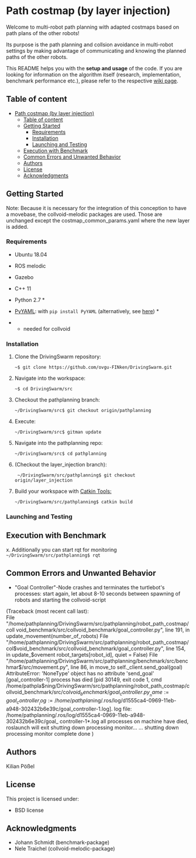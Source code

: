# Path costmap (by layer injection)
Welcome to multi-robot path planning with adapted costmaps based on path plans of the other robots! 

Its purpose is the path planning and collsion avoidance in multi-robot settings by making advantage of communicating and knowing the planned paths of the other robots.

This README helps you with the **setup and usage** of the code. If you are looking for information on the algorithm itself (research, implementation, benchmark performance etc.), please refer to the respective [wiki page](https://github.com/ovgu-FINken/multi_robot_path_planning/wiki/Implemented-Algorithms:-Collvoid).

## Table of content
- [Path costmap (by layer injection)](#path-costmap-by-layer-injection)
  - [Table of content](#table-of-content)
  - [Getting Started](#getting-started)
    - [Requirements](#requirements)
    - [Installation](#installation)
    - [Launching and Testing](#launching-and-testing)
  - [Execution with Benchmark](#execution-with-benchmark)
  - [Common Errors and Unwanted Behavior](#common-errors-and-unwanted-behavior)
  - [Authors](#authors)
  - [License](#license)
  - [Acknowledgments](#acknowledgments)
  
## Getting Started  

Note: Because it is necessary for the integration of this conception to have a movebase, the collvoid-melodic packages are used. Those are unchanged except the costmap_common_params.yaml where the new layer is added.

### Requirements
- Ubuntu 18.04
- ROS melodic
- Gazebo
- C++ 11

- Python 2.7 *
- [PyYAML](https://pypi.org/project/PyYAML/): with `pip install PyYAML` (alternatively, see [here](https://pyyaml.org/wiki/PyYAML)) *

* - needed for collvoid

### Installation

 1. Clone the DrivingSwarm repository: 
      ```
      ~$ git clone https://github.com/ovgu-FINken/DrivingSwarm.git
      ```

  2. Navigate into the workspace: 
      ```
      ~$ cd DrivingSwarm/src
      ```

  3. Checkout the pathplanning branch:
      ```
      ~/DrivingSwarm/src$ git checkout origin/pathplanning 
      ```

  4. Execute:
      ```
      ~/DrivingSwarm/src$ gitman update
      ```

  5. Navigate into the pathplanning repo: 
      ```
      ~/DrivingSwarm/src$ cd pathplanning
      ```

  6. (Checkout the layer_injection branch): 
      ```
       ~/DrivingSwarm/src/pathplanning$ git checkout origin/layer_injection
      ```

  7. Build your workspace with [Catkin Tools: ](https://catkin-tools.readthedocs.io/en/latest/verbs/catkin_build.html)
      ```
      ~/DrivingSwarm/src/pathplanning$ catkin build
      ```

### Launching and Testing



## Execution with Benchmark

x. Additionally you can start rqt for monitoring
      ```
      ~/DrivingSwarm/src/pathplanning$ rqt
      ```

## Common Errors and Unwanted Behavior

- "Goal Controller"-Node crashes and terminates the turtlebot's processes: start again, let about 8-10 seconds between spawning of robots and starting the collvoid-script

(Traceback (most recent call last):                                              
  File "/home/pathplanning/DrivingSwarm/src/pathplanning/robot_path_costmap/coll
void_benchmark/src/collvoid_benchmark/goal_controller.py", line 191, in <module>
    update_movement(number_of_robots)
  File "/home/pathplanning/DrivingSwarm/src/pathplanning/robot_path_costmap/col$void_benchmark/src/collvoid_benchmark/goal_controller.py", line 154, in update_$ovement
    robot_targets[robot_id], quiet = False)
  File "/home/pathplanning/DrivingSwarm/src/pathplanning/benchmark/src/benchmar$/src/movement.py", line 86, in move_to
    self._client.send_goal(goal)
AttributeError: 'NoneType' object has no attribute 'send_goal'
[goal_controller-1] process has died [pid 30149, exit code 1, cmd /home/pathpla$ning/DrivingSwarm/src/pathplanning/robot_path_costmap/collvoid_benchmark/src/co$lvoid_benchmark/goal_controller.py __name:=goal_controller __log:=/home/pathpla$ning/.ros/log/d1555ca4-0969-11eb-a948-302432b6e39c/goal_controller-1.log].
log file: /home/pathplanning/.ros/log/d1555ca4-0969-11eb-a948-302432b6e39c/goal_
controller-1*.log
all processes on machine have died, roslaunch will exit
shutting down processing monitor...
... shutting down processing monitor complete
done
)
  
## Authors
Kilian Pößel


## License
This project is licensed under:
- BSD license 

## Acknowledgments
- Johann Schmidt (benchmark-package)
- Nele Traichel (collvoid-melodic-package)

